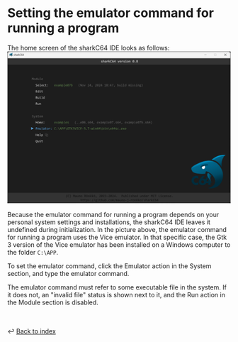 # Setting the emulator command for running a program

The home screen of the sharkC64 IDE looks as follows:
![Selecting active module](../images/emulator.png)

Because the emulator command for running a program depends on your personal system settings
and installations, the sharkC64 IDE leaves it undefined during initialization.
In the picture above, the emulator command for running a program uses the Vice emulator.
In that specific case, the Gtk 3 version of the Vice emulator has been 
installed on a Windows computer to the folder `C:\APP`.

To set the emulator command, click the Emulator action in the System section, 
and type the emulator command. 

The emulator command must refer to some executable file in the system.
If it does not, an "invalid file" status is shown next to it,
and the Run action in the Module section is disabled.

<br /><br />
:leftwards_arrow_with_hook: [Back to index](../index.md)

